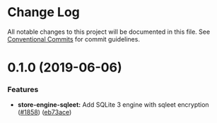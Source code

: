 # Change Log

All notable changes to this project will be documented in this file.
See [Conventional Commits](https://conventionalcommits.org) for commit guidelines.

# 0.1.0 (2019-06-06)


### Features

* **store-engine-sqleet:** Add SQLite 3 engine with sqleet encryption ([#1858](https://github.com/wireapp/wire-web-packages/tree/master/packages/store-engine-sqleet/issues/1858)) ([eb73ace](https://github.com/wireapp/wire-web-packages/tree/master/packages/store-engine-sqleet/commit/eb73ace))
